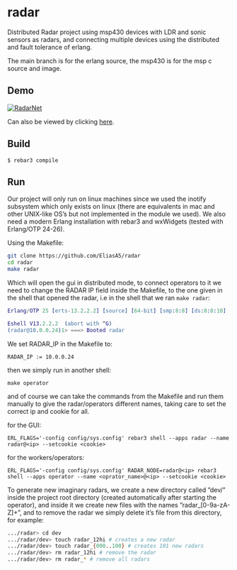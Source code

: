 radar
=====

Distributed Radar project using msp430 devices with LDR and sonic sensors as radars, and connecting multiple devices using the distributed and fault tolerance of erlang.

The main branch is for the erlang source, the msp430 is for the msp c source and image.

Demo
-----

[![RadarNet](https://img.youtube.com/vi/WdKlJbT4irk/0.jpg)](https://www.youtube.com/watch?v=WdKlJbT4irk)

Can also be viewed by clicking [here](https://img.youtube.com/vi/WdKlJbT4irk/0.jpg).

Build
-----

    $ rebar3 compile

Run
-----

Our project will only run on linux machines since we used the inotify subsystem which only exists on linux (there are
equivalents in mac and other UNIX-like OS’s but not implemented in the module we used).
We also need a modern Erlang installation with rebar3 and wxWidgets (tested with Erlang/OTP 24-26).

Using the Makefile:

```bash
git clone https://github.com/EliasA5/radar
cd radar
make radar
```

Which will open the gui in distributed mode, to connect operators to it we need to change the RADAR IP field inside the
Makefile, to the one given in the shell that opened the radar, i.e in the shell that we ran `make radar`:

```erlang
Erlang/OTP 25 [erts-13.2.2.2] [source] [64-bit] [smp:8:8] [ds:8:8:10] [async-threads:1] [jit:ns]

Eshell V13.2.2.2  (abort with ^G)
(radar@10.0.0.24)1> ===> Booted radar
```
We set RADAR\_IP in the Makefile to:

    RADAR_IP := 10.0.0.24

then we simply run in another shell:

    make operator

and of course we can take the commands from the Makefile and run them manually to give the radar/operators different names,
taking care to set the correct ip and cookie for all.

for the GUI:

    ERL_FLAGS='-config config/sys.config' rebar3 shell --apps radar --name radar@<ip> --setcookie <cookie>

for the workers/operators:

    ERL_FLAGS='-config config/sys.config' RADAR_NODE=radar@<ip> rebar3 shell --apps operator --name <oprator_name>@<ip> --setcookie <cookie>

To generate new imaginary radars, we create a new directory called ”dev/” inside the project root directory (created automatically after starting the operator), and inside it we create new files with the names ”radar_[0-9a-zA-Z]+”, and to remove the
radar we simply delete it’s file from this directory, for example:
```bash
.../radar> cd dev
.../radar/dev> touch radar_12hi # creates a new radar
.../radar/dev> touch radar_{000..100} # creates 101 new radars
.../radar/dev> rm radar_12hi # remove the radar
.../radar/dev> rm radar_* # remove all radars
```
